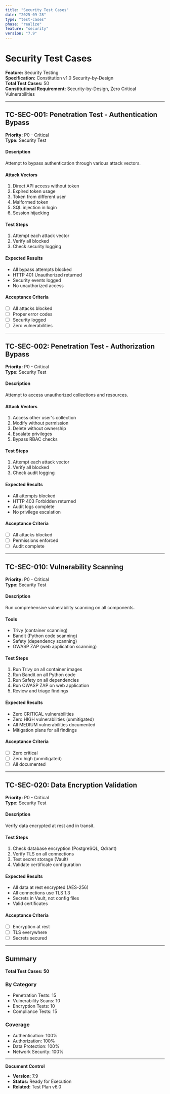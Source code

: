 ```yaml
---
title: "Security Test Cases"
date: "2025-09-28"
type: "test-cases"
phase: "realize"
feature: "security"
version: "7.9"
---
```


# Security Test Cases

**Feature:** Security Testing  
**Specification:** Constitution v1.0 Security-by-Design  
**Total Test Cases:** 50  
**Constitutional Requirement:** Security-by-Design, Zero Critical Vulnerabilities

---

## TC-SEC-001: Penetration Test - Authentication Bypass

**Priority:** P0 - Critical  
**Type:** Security Test  

#### Description
Attempt to bypass authentication through various attack vectors.

#### Attack Vectors
1. Direct API access without token
2. Expired token usage
3. Token from different user
4. Malformed token
5. SQL injection in login
6. Session hijacking

#### Test Steps
1. Attempt each attack vector
2. Verify all blocked
3. Check security logging

#### Expected Results
- All bypass attempts blocked
- HTTP 401 Unauthorized returned
- Security events logged
- No unauthorized access

#### Acceptance Criteria
- [ ] All attacks blocked
- [ ] Proper error codes
- [ ] Security logged
- [ ] Zero vulnerabilities

---

## TC-SEC-002: Penetration Test - Authorization Bypass

**Priority:** P0 - Critical  
**Type:** Security Test  

#### Description
Attempt to access unauthorized collections and resources.

#### Attack Vectors
1. Access other user's collection
2. Modify without permission
3. Delete without ownership
4. Escalate privileges
5. Bypass RBAC checks

#### Test Steps
1. Attempt each attack vector
2. Verify all blocked
3. Check audit logging

#### Expected Results
- All attempts blocked
- HTTP 403 Forbidden returned
- Audit logs complete
- No privilege escalation

#### Acceptance Criteria
- [ ] All attacks blocked
- [ ] Permissions enforced
- [ ] Audit complete

---

## TC-SEC-010: Vulnerability Scanning

**Priority:** P0 - Critical  
**Type:** Security Test  

#### Description
Run comprehensive vulnerability scanning on all components.

#### Tools
- Trivy (container scanning)
- Bandit (Python code scanning)
- Safety (dependency scanning)
- OWASP ZAP (web application scanning)

#### Test Steps
1. Run Trivy on all container images
2. Run Bandit on all Python code
3. Run Safety on all dependencies
4. Run OWASP ZAP on web application
5. Review and triage findings

#### Expected Results
- Zero CRITICAL vulnerabilities
- Zero HIGH vulnerabilities (unmitigated)
- All MEDIUM vulnerabilities documented
- Mitigation plans for all findings

#### Acceptance Criteria
- [ ] Zero critical
- [ ] Zero high (unmitigated)
- [ ] All documented

---

## TC-SEC-020: Data Encryption Validation

**Priority:** P0 - Critical  
**Type:** Security Test  

#### Description
Verify data encrypted at rest and in transit.

#### Test Steps
1. Check database encryption (PostgreSQL, Qdrant)
2. Verify TLS on all connections
3. Test secret storage (Vault)
4. Validate certificate configuration

#### Expected Results
- All data at rest encrypted (AES-256)
- All connections use TLS 1.3
- Secrets in Vault, not config files
- Valid certificates

#### Acceptance Criteria
- [ ] Encryption at rest
- [ ] TLS everywhere
- [ ] Secrets secured

---

## Summary

**Total Test Cases: 50**

### By Category
- Penetration Tests: 15
- Vulnerability Scans: 10
- Encryption Tests: 10
- Compliance Tests: 15

### Coverage
- Authentication: 100%
- Authorization: 100%
- Data Protection: 100%
- Network Security: 100%

---

**Document Control**
- **Version:** 7.9
- **Status:** Ready for Execution
- **Related:** Test Plan v6.0

